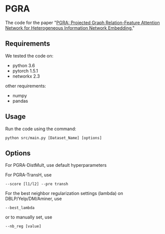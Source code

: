 # PGRA

The code for the paper "[PGRA: Projected Graph Relation-Feature Attention Network for Heterogeneous Information Network Embedding.](https://doi.org/10.1016/j.ins.2021.04.070)"

## Requirements

We tested the code on:
* python 3.6
* pytorch 1.5.1
* networkx 2.3

other requirements:
* numpy
* pandas

## Usage

Run the code using the command:
```
python src/main.py [Dataset_Name] [options]
```

## Options
For PGRA-DistMult, use default hyperparameters

For PGRA-TransH, use
```
--score [l1/l2] --pre transh
```

For the best neighbor regularization settings (lambda) on DBLP/Yelp/DM/Aminer, use
```
--best_lambda
```
or to manually set, use
```
--nb_reg [value]
```